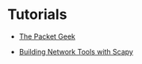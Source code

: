 # Tutorials

* [The Packet Geek](https://thepacketgeek.com/)

* [Building Network Tools with Scapy](https://thepacketgeek.com/scapy/building-network-tools/)
